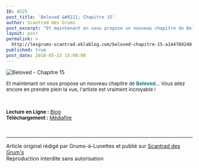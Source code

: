 ```yaml
---
ID: 8525
post_title: 'Beloved &#8211; Chapitre 15'
author: Scantrad des Grums
post_excerpt: "Et maintenant on vous propose un nouveau chapitre de Beloved ... Vous allez encore en prendre plein la vue, l'artiste est vraiment incroyable ! &nbsp; Lecture en Ligne : &nbsp; Blog &nbsp;&nbsp;&nbsp;&nbsp;&nbsp;&nbsp;&nbsp; &nbsp; &nbsp; &nbsp; &nbsp; &nbsp; &nbsp; &nbsp; &nbsp; &nbsp; &nbsp; &nbsp; &nbsp; &nbsp; &nbsp; &nbsp; &nbsp; &nbsp; &nbsp; &nbsp; &nbsp; &nbsp; &nbsp; &nbsp; &nbsp; &nbsp; &nbsp; &nbsp; &nbsp; &nbsp;&nbsp;&nbsp;&nbsp;&nbsp;..."
layout: post
permalink: >
  http://lesgrums-scantrad.eklablog.com/beloved-chapitre-15-a144789248
published: true
post_date: 2018-05-23 15:00:00
---
```

<p style="text-align: left;"><img src="http://ekladata.com/MxiMu1S5Mff1ekh4xB7T9zyM6d4@632x302.png" alt="Beloved - Chapitre 15"/></p>
<p style="text-align: left;"><span style="font-size: 10pt;">Et maintenant on vous propose un nouveau chapitre de <span style="color: #008080;"><strong>Beloved</strong></span>... Vous allez encore en prendre plein la vue, l'artiste est vraiment incroyable !</span></p>
<p style="text-align: left;">&nbsp;</p>
<p style="text-align: left;"><span style="font-size: 10pt;"><strong>Lecture en Ligne :</strong>&nbsp;<a href="http://lesgrums-lel.eklablog.com/beloved-chapitre-15-g186114">Blog</a>&nbsp;&nbsp;&nbsp;&nbsp;&nbsp;&nbsp;&nbsp; &nbsp; &nbsp; &nbsp; &nbsp; &nbsp; &nbsp; &nbsp; &nbsp; &nbsp; &nbsp; &nbsp; &nbsp; &nbsp; &nbsp; &nbsp; &nbsp; &nbsp; &nbsp; &nbsp; &nbsp; &nbsp; &nbsp; &nbsp; &nbsp; &nbsp; &nbsp; &nbsp; &nbsp; &nbsp;&nbsp;&nbsp;&nbsp;&nbsp; <strong>T&eacute;l&eacute;chargement :</strong> <a href="http://www.mediafire.com/file/9t9ma2murbna6gy/%2528Les_grum%2527s%2529_Beloved_%252315.zip/file">M&eacute;diafire</a></span></p><br /><hr />Article original rédigé par Grums-à-Lunettes et publié sur <a href="http://lesgrums-scantrad.eklablog.com/">Scantrad des Grum's</a> <br /> Reproduction interdite sans autorisation